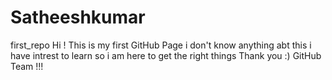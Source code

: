 # Satheeshkumar
first_repo
Hi ! 
This is my first GitHub Page
i don't know anything abt this 
i have intrest to learn 
so i am here to get the right things 
Thank you :)
GitHub Team !!!
